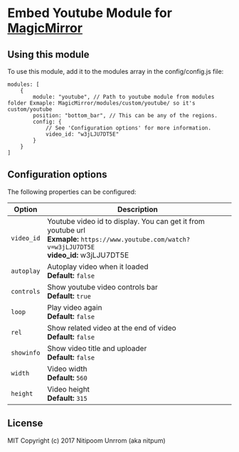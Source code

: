 # Embed Youtube Module for [MagicMirror](https://github.com/MichMich/MagicMirror)


## Using this module
To use this module, add it to the modules array in the config/config.js file:
```
modules: [
	{
		module: "youtube", // Path to youtube module from modules folder Exmaple: MagicMirror/modules/custom/youtube/ so it's custom/youtube
		position: "bottom_bar",	// This can be any of the regions.
		config: {
			// See 'Configuration options' for more information.
			video_id: "w3jLJU7DT5E"
		}
	}
]
```

## Configuration options
The following properties can be configured:

| Option | Description
| ------ | ---------------------------------------------------------------------
| `video_id`| Youtube video id to display. You can get it from youtube url <br> **Exmaple:** `https://www.youtube.com/watch?v=w3jLJU7DT5E` <br>**video_id:** w3jLJU7DT5E
| `autoplay` | Autoplay video when it loaded <br> **Default:** ``false``
| `controls` | Show youtube video controls bar <br> **Default:** ``true``
| `loop` | Play video again <br> **Default:** ``false``
| `rel` | Show related video at the end of video <br> **Default:** ``false``
| `showinfo` | Show video title and uploader <br> **Default:** ``false``
| `width` | Video width <br> **Default:** ``560``
| `height` | Video height <br> **Default:** ``315``

## License
MIT Copyright (c) 2017 Nitipoom Unrrom (aka nitpum)